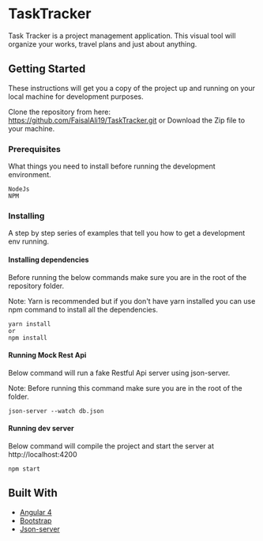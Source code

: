 # TaskTracker

Task Tracker is a project management application. This visual tool will organize your works, travel plans and just about anything.

## Getting Started

These instructions will get you a copy of the project up and running on your local machine for development purposes.

Clone the repository from here: https://github.com/FaisalAli19/TaskTracker.git or Download the Zip file to your machine.

### Prerequisites

What things you need to install before running the development environment.

```
NodeJs
NPM 
```

### Installing

A step by step series of examples that tell you how to get a development env running.

#### Installing dependencies

Before running the below commands make sure you are in the root of the repository folder.

Note: Yarn is recommended but if you don't have yarn installed you can use npm command to install all the dependencies.

```
yarn install
or
npm install
```

#### Running Mock Rest Api

Below command will run a fake Restful Api server using json-server.

Note: Before running this command make sure you are in the root of the folder.

```
json-server --watch db.json
```

#### Running dev server

Below command will compile the project and start the server at http://localhost:4200 

```
npm start
```

## Built With

* [Angular 4](https://angular.io/)
* [Bootstrap](http://getbootstrap.com/)
* [Json-server](https://github.com/typicode/json-server)

